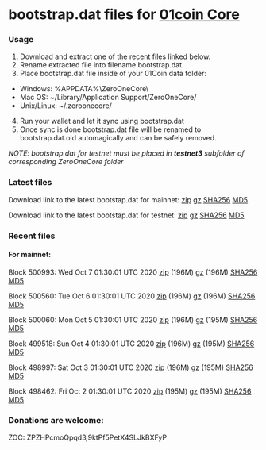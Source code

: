 # bootstrap.dat files for [01coin Core](https://01coin.io)

### Usage

1. Download and extract one of the recent files linked below.
2. Rename extracted file into filename bootstrap.dat.
3. Place bootstrap.dat file inside of your 01Coin data folder:
 - Windows: %APPDATA%\ZeroOneCore\
 - Mac OS: ~/Library/Application Support/ZeroOneCore/
 - Unix/Linux: ~/.zeroonecore/
4. Run your wallet and let it sync using bootstrap.dat
5. Once sync is done bootstrap.dat file will be renamed to bootstrap.dat.old automagically and can be safely removed.

_NOTE: bootstrap.dat for testnet must be placed in **testnet3** subfolder of corresponding ZeroOneCore folder_

### Latest files
Download link to the latest bootstap.dat for mainnet: [zip](https://files.01coin.io/mainnet/bootstrap.dat.zip) [gz](https://files.01coin.io/mainnet/bootstrap.dat.tar.gz) [SHA256](https://files.01coin.io/mainnet/sha256.txt) [MD5](https://files.01coin.io/mainnet/md5.txt)

Download link to the latest bootstap.dat for testnet: [zip](https://files.01coin.io/testnet/bootstrap.dat.zip) [gz](https://files.01coin.io/testnet/bootstrap.dat.tar.gz) [SHA256](https://files.01coin.io/testnet/sha256.txt) [MD5](https://files.01coin.io/testnet/md5.txt)

### Recent files

#### For mainnet:

Block 500993: Wed Oct  7 01:30:01 UTC 2020 [zip](https://files.01coin.io/mainnet/2020-10-07/bootstrap.dat.zip) (196M) [gz](https://files.01coin.io/mainnet/2020-10-07/bootstrap.dat.tar.gz) (196M) [SHA256](https://files.01coin.io/mainnet/2020-10-07/sha256.txt) [MD5](https://files.01coin.io/mainnet/2020-10-07/md5.txt)

Block 500560: Tue Oct  6 01:30:01 UTC 2020 [zip](https://files.01coin.io/mainnet/2020-10-06/bootstrap.dat.zip) (196M) [gz](https://files.01coin.io/mainnet/2020-10-06/bootstrap.dat.tar.gz) (196M) [SHA256](https://files.01coin.io/mainnet/2020-10-06/sha256.txt) [MD5](https://files.01coin.io/mainnet/2020-10-06/md5.txt)

Block 500060: Mon Oct  5 01:30:01 UTC 2020 [zip](https://files.01coin.io/mainnet/2020-10-05/bootstrap.dat.zip) (196M) [gz](https://files.01coin.io/mainnet/2020-10-05/bootstrap.dat.tar.gz) (195M) [SHA256](https://files.01coin.io/mainnet/2020-10-05/sha256.txt) [MD5](https://files.01coin.io/mainnet/2020-10-05/md5.txt)

Block 499518: Sun Oct  4 01:30:01 UTC 2020 [zip](https://files.01coin.io/mainnet/2020-10-04/bootstrap.dat.zip) (196M) [gz](https://files.01coin.io/mainnet/2020-10-04/bootstrap.dat.tar.gz) (195M) [SHA256](https://files.01coin.io/mainnet/2020-10-04/sha256.txt) [MD5](https://files.01coin.io/mainnet/2020-10-04/md5.txt)

Block 498997: Sat Oct  3 01:30:01 UTC 2020 [zip](https://files.01coin.io/mainnet/2020-10-03/bootstrap.dat.zip) (196M) [gz](https://files.01coin.io/mainnet/2020-10-03/bootstrap.dat.tar.gz) (195M) [SHA256](https://files.01coin.io/mainnet/2020-10-03/sha256.txt) [MD5](https://files.01coin.io/mainnet/2020-10-03/md5.txt)

Block 498462: Fri Oct  2 01:30:01 UTC 2020 [zip](https://files.01coin.io/mainnet/2020-10-02/bootstrap.dat.zip) (195M) [gz](https://files.01coin.io/mainnet/2020-10-02/bootstrap.dat.tar.gz) (195M) [SHA256](https://files.01coin.io/mainnet/2020-10-02/sha256.txt) [MD5](https://files.01coin.io/mainnet/2020-10-02/md5.txt)


### Donations are welcome:

ZOC: ZPZHPcmoQpqd3j9ktPf5PetX4SLJkBXFyP
